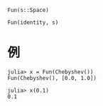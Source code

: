 ```
Fun(s::Space)
```

`Fun(identity, s)`

# 例

```jldoctest
julia> x = Fun(Chebyshev())
Fun(Chebyshev(), [0.0, 1.0])

julia> x(0.1)
0.1
```

